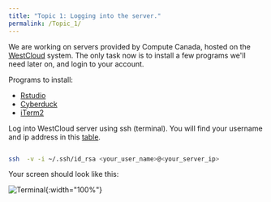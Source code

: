 ```yaml
---
title: "Topic 1: Logging into the server."
permalink: /Topic_1/
---
```


We are working on servers provided by Compute Canada, hosted on the [WestCloud](https://www.computecanada.ca/research-portal/national-services/compute-canada-cloud/) system. The only task now is to install a few programs we'll need later on, and login to your account.

Programs to install:
* [Rstudio](https://www.rstudio.com/products/rstudio/download2/)
* [Cyberduck](https://cyberduck.io/?l=en)
* [iTerm2](https://www.iterm2.com/)

Log into WestCloud server using ssh (terminal). You will find your username and ip address in this [table](https://docs.google.com/spreadsheets/d/1v7k2-XtfiwOoQ3iZHnJyqVXsxgekVGXEtnFIvdk7aqU/edit?usp=sharing).
```bash

ssh  -v -i ~/.ssh/id_rsa <your_user_name>@<your_server_ip>
```

Your screen should look like this:

![](terminal.jpeg "Terminal"){:width="100%"}


